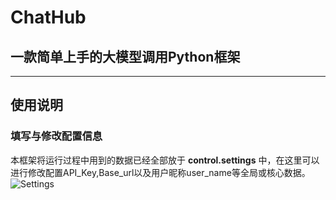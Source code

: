 # ChatHub
 ## 一款简单上手的大模型调用Python框架
 
---

 ## 使用说明
 ### 填写与修改配置信息
 本框架将运行过程中用到的数据已经全部放于 **control.settings** 中，在这里可以进行修改配置API_Key,Base_url以及用户昵称user_name等全局或核心数据。
![Settings](https://github.com/18273634398/picture/blob/main/%E5%BE%AE%E4%BF%A1%E5%9B%BE%E7%89%87_20241128153733.png?raw=true)

